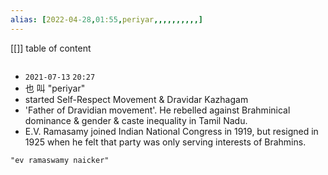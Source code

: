 ```yaml
---
alias: [2022-04-28,01:55,periyar,,,,,,,,,,]
---
```

[[]]
table of content
```toc
```

- `2021-07-13` ``20:27``
- 也 叫 "periyar"
- started Self-Respect Movement & Dravidar Kazhagam
- 'Father of Dravidian movement'. He rebelled against Brahminical dominance & gender & caste inequality in Tamil Nadu.
- E.V. Ramasamy joined Indian National Congress in 1919, but resigned in 1925 when he felt that party was only serving interests of Brahmins.
```query
"ev ramaswamy naicker"
```